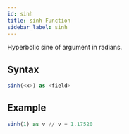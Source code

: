 ```yaml
---
id: sinh
title: sinh Function
sidebar_label: sinh
---
```


Hyperbolic sine of argument in radians.

## Syntax

```sql
sinh(<x>) as <field>
```

## Example

```sql
sinh(1) as v // v = 1.17520
```
